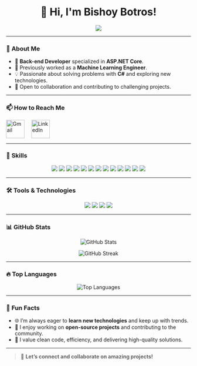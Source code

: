 <!-- Header Section -->
<h1 align="center">
  👋 Hi, I'm Bishoy Botros!
</h1>

<p align="center">
  <img src="https://readme-typing-svg.herokuapp.com?font=Arial&size=25&color=3B82F6&center=true&vCenter=true&lines=Back-End+Developer+(Asp.Net+Core);Machine+Learning+Enthusiast;Passionate+Problem+Solver;C%23+Specialist" />
</p>

---

### 🌟 **About Me**

- 👀 **Back-end Developer** specialized in **ASP.NET Core**.  
- 🌱 Previously worked as a **Machine Learning Engineer**.  
- 💡 Passionate about solving problems with **C#** and exploring new technologies.  
- 🤝 Open to collaboration and contributing to challenging projects.  

---

### 📫 **How to Reach Me**

<p align="left" style="margin: 0; padding: 0;">
   <a href="mailto:bishoybotros10@gmail.com" target="_blank" style="text-decoration: none;">
      <img src="https://cdn-icons-png.flaticon.com/128/732/732200.png" alt="Gmail" width="50" style="vertical-align:middle; margin-right:15px;"/>
   </a>
   <a href="https://www.linkedin.com/in/bishoy-botros-software-developer" target="_blank" style="text-decoration: none;">
      <img src="https://cdn-icons-png.flaticon.com/128/2504/2504923.png" alt="LinkedIn" width="50" style="vertical-align:middle;"/>
   </a>
</p>

---

### 🚀 **Skills**

<p align="center">
   <!-- Core Skills -->
   <img src="https://img.shields.io/badge/C%23-239120?style=for-the-badge&logo=csharp&logoColor=white" />
   <img src="https://img.shields.io/badge/.NET-512BD4?style=for-the-badge&logoColor=white" />
   <img src="https://img.shields.io/badge/Web%20API-FF6C37?style=for-the-badge&logo=dotnet&logoColor=white" />
   <img src="https://img.shields.io/badge/SignalR-009688?style=for-the-badge&logo=signalr&logoColor=white" />
   <img src="https://img.shields.io/badge/ERD%20Diagram-4CAF50?style=for-the-badge&logo=data&logoColor=white" />
   <img src="https://img.shields.io/badge/JWT-000000?style=for-the-badge&logo=jsonwebtokens&logoColor=white" />
   <img src="https://img.shields.io/badge/Microservices-0277BD?style=for-the-badge&logo=microservices&logoColor=white" />
   <img src="https://img.shields.io/badge/SQL%20Server-CC2927?style=for-the-badge&logo=microsoftsqlserver&logoColor=white" />
   <!-- Machine Learning -->
   <img src="https://img.shields.io/badge/Machine%20Learning-00C853?style=for-the-badge&logo=python&logoColor=white" />
   <img src="https://img.shields.io/badge/KNN%20Algorithm-FFD700?style=for-the-badge&logo=scikitlearn&logoColor=white" />
   <img src="https://img.shields.io/badge/KMeans-006400?style=for-the-badge&logo=scikitlearn&logoColor=white" />
   <img src="https://img.shields.io/badge/Python-3776AB?style=for-the-badge&logo=python&logoColor=white" />
   <!-- Soft Skills -->
   <img src="https://img.shields.io/badge/Problem%20Solving-FF9800?style=for-the-badge&logo=criticalrole&logoColor=white" />

  
---

### 🛠️ **Tools & Technologies**

<p align="center">
   <img src="https://img.shields.io/badge/Visual%20Studio-5C2D91?style=for-the-badge&logo=visualstudio&logoColor=white" />
   <img src="https://img.shields.io/badge/GitHub-181717?style=for-the-badge&logo=github&logoColor=white" />
   <img src="https://img.shields.io/badge/Visual%20Studio%20Code-007ACC?style=for-the-badge&logo=visualstudiocode&logoColor=white" />
   <img src="https://img.shields.io/badge/Postman-FF6C37?style=for-the-badge&logo=postman&logoColor=white" />
</p>

---

### 📊 **GitHub Stats**

<p align="center">
   <img src="https://github-readme-stats.vercel.app/api?username=Bishoybotros&show_icons=true&theme=tokyonight" alt="GitHub Stats" />
</p>

<p align="center">
   <img src="https://github-readme-streak-stats.herokuapp.com/?user=Bishoybotros&theme=tokyonight" alt="GitHub Streak" />
</p>

---

### 🔥 **Top Languages**

<p align="center">
   <img src="https://github-readme-stats.vercel.app/api/top-langs/?username=Bishoybotros&layout=compact&theme=tokyonight" alt="Top Languages" />
</p>

---

### 🎯 **Fun Facts**
- 🌐 I’m always eager to **learn new technologies** and keep up with trends.  
- 🚴 I enjoy working on **open-source projects** and contributing to the community.  
- 🎯 I value clean code, efficiency, and delivering high-quality solutions.  

---

> 💬 **Let’s connect and collaborate on amazing projects!**
